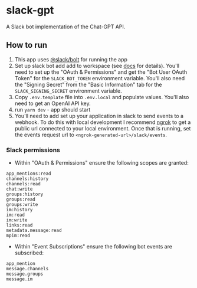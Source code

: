 # slack-gpt

A Slack bot implementation of the Chat-GPT API.

## How to run

1. This app uses [@slack/bolt](https://www.npmjs.com/package/@slack/bolt) for running the app
1. Set up slack bot add add to workspace (see [docs](https://slack.dev/bolt-js/tutorial/getting-started) for details). You'll need to set up the "OAuth & Permissions" and get the "Bot User OAuth Token" for the `SLACK_BOT_TOKEN` environment variable. You'll also need the "Signing Secret" from the "Basic Information" tab for the `SLACK_SIGNING_SECRET` environment variable.
1. Copy `.env.template` file into `.env.local` and populate values. You'll also need to get an OpenAI API key.
1. run `yarn dev` - app should start
1. You'll need to add set up your application in slack to send events to a webhook. To do this with local development I recommend [ngrok](https://dashboard.ngrok.com/get-started/setup) to get a public url connected to your local environment. Once that is running, set the events request url to `<ngrok-generated-url>/slack/events`.

### Slack permissions

- Within "OAuth & Permissions" ensure the following scopes are granted:

```
app_mentions:read
channels:history
channels:read
chat:write
groups:history
groups:read
groups:write
im:history
im:read
im:write
links:read
metadata.message:read
mpim:read
```

- Within "Event Subscriptions" ensure the following bot events are subscribed:

```
app_mention
message.channels
message.groups
message.im
```
